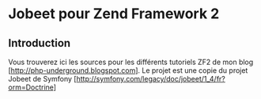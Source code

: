 Jobeet pour Zend Framework 2
============================

Introduction
------------
Vous trouverez ici les sources pour les différents tutoriels ZF2 de mon blog [http://php-underground.blogspot.com].
Le projet est une copie du projet Jobeet de Symfony [http://symfony.com/legacy/doc/jobeet/1_4/fr?orm=Doctrine]
